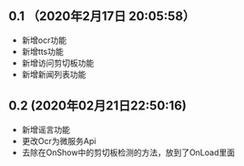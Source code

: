 ## 0.1 （2020年2月17日 20:05:58）
* 新增ocr功能
* 新增tts功能  
* 新增访问剪切板功能
* 新增新闻列表功能

## 0.2  (2020年02月21日22:50:16)
* 新增谣言功能
* 更改Ocr为微服务Api
* 去除在OnShow中的剪切板检测的方法，放到了OnLoad里面